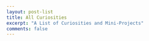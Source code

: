 ```yaml
---
layout: post-list
title: All Curiosities 
excerpt: "A List of Curiosities and Mini-Projects"
comments: false
---
```

